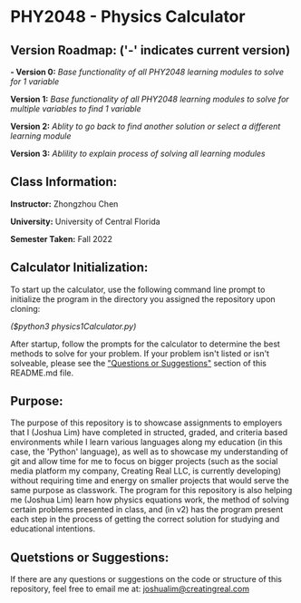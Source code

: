 # PHY2048 - Physics Calculator
## Version Roadmap: ('-' indicates current version)
**- Version 0:** _Base functionality of all PHY2048 learning modules to solve for 1 variable_

**Version 1:** _Base functionality of all PHY2048 learning modules to solve for multiple variables to find 1 variable_

**Version 2:** _Ablity to go back to find another solution or select a different learning module_

**Version 3:** _Ablility to explain process of solving all learning modules_

## Class Information:
**Instructor:** Zhongzhou Chen

**University:** University of Central Florida

**Semester Taken:** Fall 2022
 
## Calculator Initialization:
To start up the calculator, use the following command line prompt to initialize the program in the directory you assigned the repository upon cloning:

_($python3 physics1Calculator.py)_

After startup, follow the prompts for the calculator to determine the best methods to solve for your problem. If your problem isn't listed or isn't solveable, please see the ["Questions or Suggestions"](##-Questions-or-Suggestions) section of this README.md file.

## Purpose:
The purpose of this repository is to showcase assignments to employers that I (Joshua Lim) have completed in structed, graded, and criteria based environments while I learn various languages along my education (in this case, the 'Python' language), as well as to showcase my understanding of git and allow time for me to focus on bigger projects (such as the social media platform my company, Creating Real LLC, is currently developing) without requiring time and energy on smaller projects that would serve the same purpose as classwork. The program for this repository is also helping me (Joshua Lim) learn how physics equations work, the method of solving certain problems presented in class, and (in v2) has the program present each step in the process of getting the correct solution for studying and educational intentions.

## Quetstions or Suggestions:
If there are any questions or suggestions on the code or structure of this repository, feel free to email me at:
joshualim@creatingreal.com
